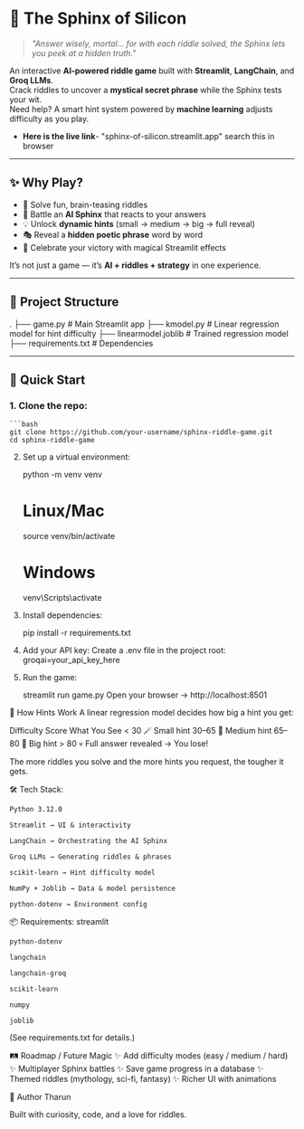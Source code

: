 # 🔮 The Sphinx of Silicon

> *"Answer wisely, mortal… for with each riddle solved, the Sphinx lets you peek at a hidden truth."*  

An interactive **AI-powered riddle game** built with **Streamlit**, **LangChain**, and **Groq LLMs**.  
Crack riddles to uncover a **mystical secret phrase** while the Sphinx tests your wit.  
Need help? A smart hint system powered by **machine learning** adjusts difficulty as you play.  
- **Here is the live link**- "sphinx-of-silicon.streamlit.app" search this in browser

---

## ✨ Why Play?
- 🧩 Solve fun, brain-teasing riddles  
- 🤖 Battle an **AI Sphinx** that reacts to your answers  
- 💡 Unlock **dynamic hints** (small → medium → big → full reveal)  
- 🎭 Reveal a **hidden poetic phrase** word by word  
- 🎉 Celebrate your victory with magical Streamlit effects  

It’s not just a game — it’s **AI + riddles + strategy** in one experience.  

---

## 📂 Project Structure
.
├── game.py # Main Streamlit app
├── kmodel.py # Linear regression model for hint difficulty
├── linearmodel.joblib # Trained regression model
├── requirements.txt # Dependencies


---

## 🚀 Quick Start
### 1. Clone the repo:
    ```bash
    git clone https://github.com/your-username/sphinx-riddle-game.git
    cd sphinx-riddle-game
2. Set up a virtual environment:

    python -m venv venv
    # Linux/Mac
    source venv/bin/activate
    # Windows
    venv\Scripts\activate
3. Install dependencies:

    pip install -r requirements.txt
4. Add your API key:
    Create a .env file in the project root:
    groqai=your_api_key_here
5. Run the game:

    streamlit run game.py
    Open your browser → http://localhost:8501

🧮 How Hints Work
A linear regression model decides how big a hint you get:

Difficulty Score	What You See
    < 30	🪄 Small hint
    30–65	🔑 Medium hint
    65–80	🚪 Big hint
    > 80	💀 Full answer revealed → You lose!

The more riddles you solve and the more hints you request, the tougher it gets.

🛠 Tech Stack:
    
    Python 3.12.0
    
    Streamlit → UI & interactivity
    
    LangChain → Orchestrating the AI Sphinx
    
    Groq LLMs → Generating riddles & phrases
    
    scikit-learn → Hint difficulty model
    
    NumPy + Joblib → Data & model persistence
    
    python-dotenv → Environment config

📦 Requirements:
    streamlit

    python-dotenv
    
    langchain
    
    langchain-groq
    
    scikit-learn
    
    numpy
    
    joblib

(See requirements.txt for details.)

🛤 Roadmap / Future Magic
    ✨ Add difficulty modes (easy / medium / hard)
    ✨ Multiplayer Sphinx battles
    ✨ Save game progress in a database
    ✨ Themed riddles (mythology, sci-fi, fantasy)
    ✨ Richer UI with animations

👤 Author
    Tharun

Built with curiosity, code, and a love for riddles.